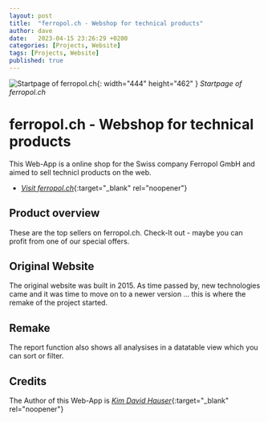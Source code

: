 ```yaml
---
layout: post
title:  "ferropol.ch - Webshop for technical products"
author: dave
date:   2023-04-15 23:26:29 +0200
categories: [Projects, Website]
tags: [Projects, Website]
published: true
---
```


![Startpage of ferropol.ch](../../assets/img/projects/ferropol.ch/ferropol.ch-old-landing-page-2023-04-15-02.png){: width="444" height="462" }
_Startpage of ferropol.ch_

# ferropol.ch - Webshop for technical products
This Web-App is a online shop for the Swiss company Ferropol GmbH and aimed to sell technicl products on the web.
- [_Visit ferropol.ch_](https://ferropol.ch){:target="_blank" rel="noopener"}

## Product overview
These are the top sellers on ferropol.ch. Check-It out - maybe you can profit from one of our special offers.

## Original Website
The original website was built in 2015. As time passed by, new technologies came and it was time to move on to a newer version ... this is where the remake of the project started.

## Remake
The report function also shows all analysises in a datatable view which you can sort or filter.

## Credits
The Author of this Web-App is [_Kim David Hauser_](https://kimhauser.ch){:target="_blank" rel="noopener"}